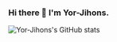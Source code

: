 ### Hi there 👋 I'm Yor-Jihons.

![Yor-Jihons's GitHub stats](https://github-readme-stats.vercel.app/api?username=Yor-Jihons&&show_icons=true,show=reviews,discussions_started,discussions_answered,prs_merged,prs_merged_percentage)

<!--
**Yor-Jihons/Yor-Jihons** is a ✨ _special_ ✨ repository because its `README.md` (this file) appears on your GitHub profile.

Here are some ideas to get you started:

- 🔭 I’m currently working on ...
- 🌱 I’m currently learning ...
- 👯 I’m looking to collaborate on ...
- 🤔 I’m looking for help with ...
- 💬 Ask me about ...
- 📫 How to reach me: ...
- 😄 Pronouns: ...
- ⚡ Fun fact: ...
-->
